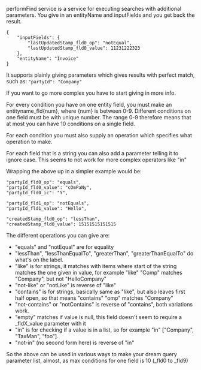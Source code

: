 performFind service is a service for executing searches with additional parameters. You give in an entityName and inputFields and you get back the result.

```
{
    "inputFields": {
        "lastUpdatedStamp_fld0_op": "notEqual",
        "lastUpdatedStamp_fld0_value": 11231222323
    },
    "entityName": "Invoice"
}
```

It supports plainly giving parameters which gives results with perfect match, such as:
`"partyId": "Company"`

If you want to go more complex you have to start giving in more info. 

For every condition you have on one entity field, you must make an entityname_fld{num}, where {num} is between 0-9. Different conditions on one field must be with unique number. The range 0-9 therefore means that at most you can have 10 conditions on a single field.

For each condition you must also supply an operation which specifies what operation to make.

For each field that is a string you can also add a parameter telling it to ignore case. This seems to not work for more complex operators like "in"

Wrapping the above up in a simpler example would be:

````
"partyId_fld0_op": "equals",
"partyId_fld0_value": "cOmPaNy",
"partyId_fld0_ic": "Y",

"partyId_fld1_op": "notEquals",
"partyId_fld1_value": "Hello",

"createdStamp_fld0_op": "lessThan",
"createdStamp_fld0_value": 15151515151515
````

The different operations you can give are: 
* "equals" and "notEqual" are for equality
* "lessThan", "lessThanEqualTo", "greaterThan", "greaterThanEqualTo" do what's on the label.
* "like" is for strings, it matches with items where start of the string matches the one given in value, for example "like" "Comp" matches "Company", but not "HelloCompany"
* "not-like" or "notLike" is reverse of "like"
* "contains" is for strings, basically same as "like", but also leaves first half open, so that means "contains" "omp" matches "Company"
* "not-contains" or "notContains" is reverse of "contains", both variations work.
* "empty" matches if value is null, this field doesn't seem to require a _fldX_value parameter with it
* "in" is for checking if a value is in a list, so for example "in" ["Company", "TaxMan", "foo"].
* "not-in" (no second form here) is reverse of "in" 

So the above can be used in various ways to make your dream query parameter list, almost, as max conditions for one field is 10 (_fld0 to _fld9)